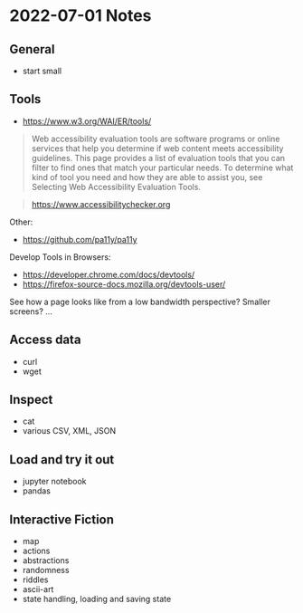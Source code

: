 # 2022-07-01 Notes

## General

* start small

## Tools

* https://www.w3.org/WAI/ER/tools/

> Web accessibility evaluation tools are software programs or online services
> that help you determine if web content meets accessibility guidelines. This
> page provides a list of evaluation tools that you can filter to find ones
> that match your particular needs. To determine what kind of tool you need and
> how they are able to assist you, see Selecting Web Accessibility Evaluation
> Tools.

> https://www.accessibilitychecker.org

Other:

* https://github.com/pa11y/pa11y

Develop Tools in Browsers:

* https://developer.chrome.com/docs/devtools/
* https://firefox-source-docs.mozilla.org/devtools-user/

See how a page looks like from a low bandwidth perspective? Smaller screens?
...

## Access data

* curl
* wget

## Inspect

* cat
* various CSV, XML, JSON

## Load and try it out

* jupyter notebook
* pandas


## Interactive Fiction

* map
* actions
* abstractions
* randomness
* riddles
* ascii-art
* state handling, loading and saving state

